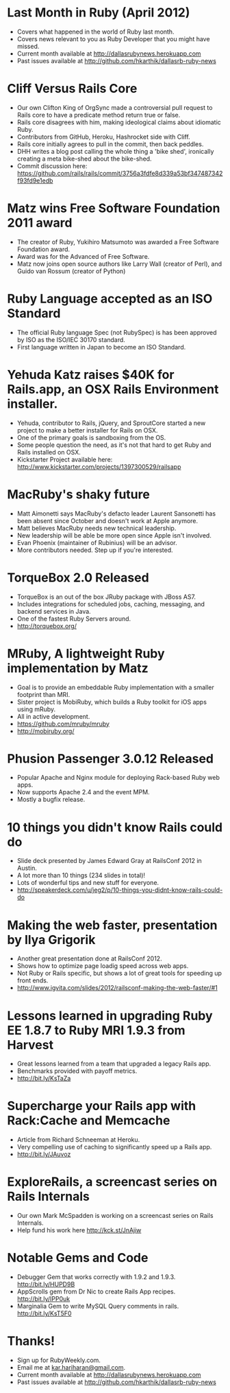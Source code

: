 # Last Month in Ruby (April 2012)
* Covers what happened in the world of Ruby last month.
* Covers news relevant to you as Ruby Developer that you might have missed.
* Current month available at http://dallasrubynews.herokuapp.com
* Past issues available at http://github.com/hkarthik/dallasrb-ruby-news

# Cliff Versus Rails Core
* Our own Clifton King of OrgSync made a controversial pull request to Rails core to have a predicate method return true or false.
* Rails core disagrees with him, making ideological claims about idiomatic Ruby.
* Contributors from GitHub, Heroku, Hashrocket side with Cliff.
* Rails core initially agrees to pull in the commit, then back peddles.
* DHH writes a blog post calling the whole thing a 'bike shed', ironically creating a meta bike-shed about the bike-shed.
* Commit discussion here: https://github.com/rails/rails/commit/3756a3fdfe8d339a53bf347487342f93fd9e1edb

# Matz wins Free Software Foundation 2011 award
* The creator of Ruby, Yukihiro Matsumoto was awarded a Free Software Foundation award.
* Award was for the Advanced of Free Software.
* Matz now joins open source authors like Larry Wall (creator of Perl), and Guido van Rossum (creator of Python)

# Ruby Language accepted as an ISO Standard
* The official Ruby language Spec (not RubySpec) is has been approved by ISO as the ISO/IEC 30170 standard.
* First language written in Japan to become an ISO Standard.

# Yehuda Katz raises $40K for Rails.app, an OSX Rails Environment installer.
* Yehuda, contributor to Rails, jQuery, and SproutCore started a new project to make a better installer for Rails on OSX.
* One of the primary goals is sandboxing from the OS.
* Some people question the need, as it's not that hard to get Ruby and Rails installed on OSX.
* Kickstarter Project available here: http://www.kickstarter.com/projects/1397300529/railsapp

# MacRuby's shaky future
* Matt Aimonetti says MacRuby's defacto leader  Laurent Sansonetti has been absent since October and doesn't work at Apple anymore.
* Matt believes MacRuby needs new technical leadership.
* New leadership will be able be more open since Apple isn't involved.
* Evan Phoenix (maintainer of Rubinius) will be an advisor.
* More contributors needed. Step up if you're interested.

# TorqueBox 2.0 Released
* TorqueBox is an out of the box JRuby package with JBoss AS7.
* Includes integrations for scheduled jobs, caching, messaging, and backend services in Java.
* One of the fastest Ruby Servers around.
* http://torquebox.org/

# MRuby, A lightweight Ruby implementation by Matz
* Goal is to provide an embeddable Ruby implementation with a smaller footprint than MRI.
* Sister project is MobiRuby, which builds a Ruby toolkit for iOS apps using mRuby.
* All in active development.
* https://github.com/mruby/mruby
* http://mobiruby.org/

# Phusion Passenger 3.0.12 Released
* Popular Apache and Nginx module for deploying Rack-based Ruby web apps.
* Now supports Apache 2.4 and the event MPM.
* Mostly a bugfix release.

# 10 things you didn't know Rails could do
* Slide deck presented by James Edward Gray at RailsConf 2012 in Austin.
* A lot more than 10 things (234 slides in total)!
* Lots of wonderful tips and new stuff for everyone.
* http://speakerdeck.com/u/jeg2/p/10-things-you-didnt-know-rails-could-do

# Making the web faster, presentation by Ilya Grigorik
* Another great presentation done at RailsConf 2012.
* Shows how to optimize page loadig speed across web apps.
* Not Ruby or Rails specific, but shows a lot of great tools for speeding up front ends.
* http://www.igvita.com/slides/2012/railsconf-making-the-web-faster/#1

# Lessons learned in upgrading Ruby EE 1.8.7 to Ruby MRI 1.9.3 from Harvest
* Great lessons learned from a team that upgraded a legacy Rails app.
* Benchmarks provided with payoff metrics.
* http://bit.ly/KsTaZa

# Supercharge your Rails app with Rack:Cache and Memcache
* Article from Richard Schneeman at Heroku.
* Very compelling use of caching to significantly speed up a Rails app.
* http://bit.ly/JAuvoz

# ExploreRails, a screencast series on Rails Internals
* Our own Mark McSpadden is working on a screencast series on Rails Internals.
* Help fund his work here http://kck.st/JnAjiw

# Notable Gems and Code
* Debugger Gem that works correctly with 1.9.2 and 1.9.3. http://bit.ly/HUPD9B
* AppScrolls gem from Dr Nic to create Rails App recipes. http://bit.ly/IPP0uk
* Marginalia Gem to write MySQL Query comments in rails. http://bit.ly/KsT5F0

# Thanks!
* Sign up for RubyWeekly.com.
* Email me at kar.hariharan@gmail.com.
* Current month available at http://dallasrubynews.herokuapp.com
* Past issues available at http://github.com/hkarthik/dallasrb-ruby-news
